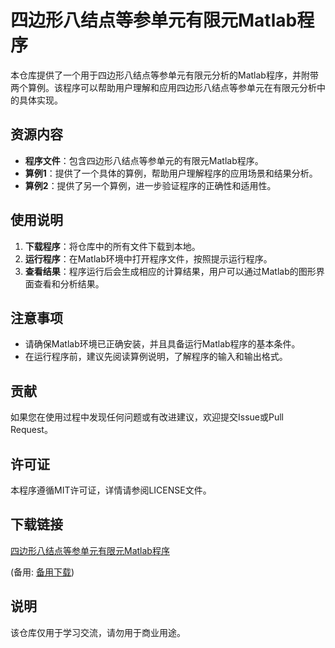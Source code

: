 # 四边形八结点等参单元有限元Matlab程序

本仓库提供了一个用于四边形八结点等参单元有限元分析的Matlab程序，并附带两个算例。该程序可以帮助用户理解和应用四边形八结点等参单元在有限元分析中的具体实现。

## 资源内容

- **程序文件**：包含四边形八结点等参单元的有限元Matlab程序。
- **算例1**：提供了一个具体的算例，帮助用户理解程序的应用场景和结果分析。
- **算例2**：提供了另一个算例，进一步验证程序的正确性和适用性。

## 使用说明

1. **下载程序**：将仓库中的所有文件下载到本地。
2. **运行程序**：在Matlab环境中打开程序文件，按照提示运行程序。
3. **查看结果**：程序运行后会生成相应的计算结果，用户可以通过Matlab的图形界面查看和分析结果。

## 注意事项

- 请确保Matlab环境已正确安装，并且具备运行Matlab程序的基本条件。
- 在运行程序前，建议先阅读算例说明，了解程序的输入和输出格式。

## 贡献

如果您在使用过程中发现任何问题或有改进建议，欢迎提交Issue或Pull Request。

## 许可证

本程序遵循MIT许可证，详情请参阅LICENSE文件。

## 下载链接
[四边形八结点等参单元有限元Matlab程序](https://pan.quark.cn/s/eaf70cc1135c) 

(备用: [备用下载](https://pan.baidu.com/s/1jiQ4cB9Ihx4gpX5s922S6Q?pwd=1234))

## 说明

该仓库仅用于学习交流，请勿用于商业用途。
